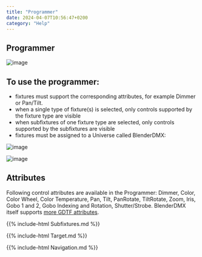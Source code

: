 ```yaml
---
title: "Programmer"
date: 2024-04-07T10:56:47+0200
category: "Help"
---
```


## Programmer

![image](../media/programmer.png)

## To use the programmer:

- fixtures must support the corresponding attributes, for example Dimmer or Pan/Tilt.
- when a single type of fixture(s) is selected, only controls supported by the fixture type are visible
- when subfixtures of one fixture type are selected, only controls supported by the subfixtures are visible
- fixtures must be assigned to a Universe called BlenderDMX:

![image](../media/protocols_blenderdmx.png)

![image](../media/fixtures_list.png)

## Attributes

Following control attributes are available in the Programmer: Dimmer, Color,
Color Wheel, Color Temperature, Pan, Tilt, PanRotate, TiltRotate, Zoom, Iris,
Gobo 1 and 2, Gobo Indexing and Rotation, Shutter/Strobe. BlenderDMX itself
supports [more GDTF attributes](../gdtffixture/#supported-gdtf-attributes).

{{% include-html Subfixtures.md %}}

{{% include-html Target.md %}}

{{% include-html Navigation.md %}}

